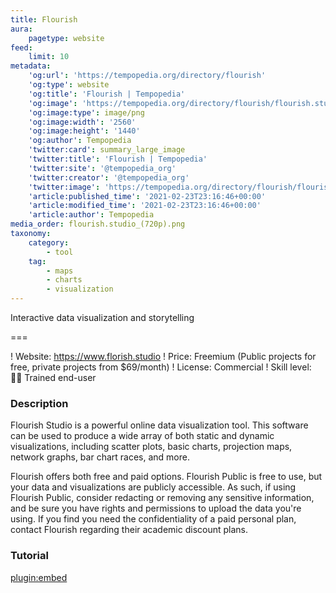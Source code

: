 ```yaml
---
title: Flourish
aura:
    pagetype: website
feed:
    limit: 10
metadata:
    'og:url': 'https://tempopedia.org/directory/flourish'
    'og:type': website
    'og:title': 'Flourish | Tempopedia'
    'og:image': 'https://tempopedia.org/directory/flourish/flourish.studio_(720p).png'
    'og:image:type': image/png
    'og:image:width': '2560'
    'og:image:height': '1440'
    'og:author': Tempopedia
    'twitter:card': summary_large_image
    'twitter:title': 'Flourish | Tempopedia'
    'twitter:site': '@tempopedia_org'
    'twitter:creator': '@tempopedia_org'
    'twitter:image': 'https://tempopedia.org/directory/flourish/flourish.studio_(720p).png'
    'article:published_time': '2021-02-23T23:16:46+00:00'
    'article:modified_time': '2021-02-23T23:16:46+00:00'
    'article:author': Tempopedia
media_order: flourish.studio_(720p).png
taxonomy:
    category:
        - tool
    tag:
        - maps
        - charts
        - visualization
---
```


Interactive data visualization and storytelling

===

! Website: https://www.florish.studio
! Price: Freemium (Public projects for free, private projects from $69/month)
! License: Commercial
! Skill level: 🏋️‍♀️ Trained end-user

### Description

Flourish Studio is a powerful online data visualization tool. This software can be used to produce a wide array of both static and dynamic visualizations, including scatter plots, basic charts, projection maps, network graphs, bar chart races, and more.

Flourish offers both free and paid options. Flourish Public is free to use, but your data and visualizations are publicly accessible. As such, if using Flourish Public, consider redacting or removing any sensitive information, and be sure you have rights and permissions to upload the data you're using. If you find you need the confidentiality of a paid personal plan, contact Flourish regarding their academic discount plans.

### Tutorial
[plugin:embed](https://towardsdatascience.com/creating-awesome-map-data-visualizations-using-flourish-studio-6410a8e01c74)